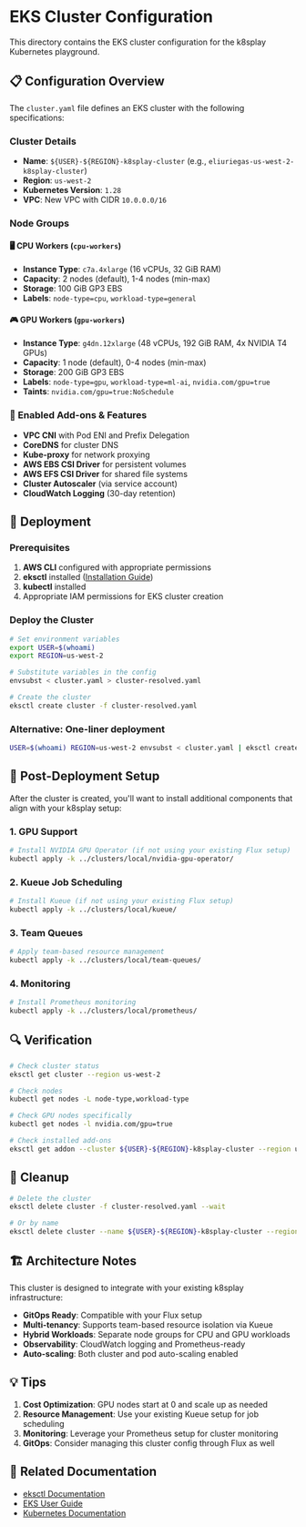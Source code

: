 # EKS Cluster Configuration

This directory contains the EKS cluster configuration for the k8splay Kubernetes playground.

## 📋 Configuration Overview

The `cluster.yaml` file defines an EKS cluster with the following specifications:

### Cluster Details
- **Name**: `${USER}-${REGION}-k8splay-cluster` (e.g., `eliuriegas-us-west-2-k8splay-cluster`)
- **Region**: `us-west-2`
- **Kubernetes Version**: `1.28`
- **VPC**: New VPC with CIDR `10.0.0.0/16`

### Node Groups

#### 🖥️ CPU Workers (`cpu-workers`)
- **Instance Type**: `c7a.4xlarge` (16 vCPUs, 32 GiB RAM)
- **Capacity**: 2 nodes (default), 1-4 nodes (min-max)
- **Storage**: 100 GiB GP3 EBS
- **Labels**: `node-type=cpu`, `workload-type=general`

#### 🎮 GPU Workers (`gpu-workers`)
- **Instance Type**: `g4dn.12xlarge` (48 vCPUs, 192 GiB RAM, 4x NVIDIA T4 GPUs)
- **Capacity**: 1 node (default), 0-4 nodes (min-max)
- **Storage**: 200 GiB GP3 EBS
- **Labels**: `node-type=gpu`, `workload-type=ml-ai`, `nvidia.com/gpu=true`
- **Taints**: `nvidia.com/gpu=true:NoSchedule`

### 🔧 Enabled Add-ons & Features

- **VPC CNI** with Pod ENI and Prefix Delegation
- **CoreDNS** for cluster DNS
- **Kube-proxy** for network proxying
- **AWS EBS CSI Driver** for persistent volumes
- **AWS EFS CSI Driver** for shared file systems
- **Cluster Autoscaler** (via service account)
- **CloudWatch Logging** (30-day retention)

## 🚀 Deployment

### Prerequisites

1. **AWS CLI** configured with appropriate permissions
2. **eksctl** installed ([Installation Guide](https://eksctl.io/installation/))
3. **kubectl** installed
4. Appropriate IAM permissions for EKS cluster creation

### Deploy the Cluster

```bash
# Set environment variables
export USER=$(whoami)
export REGION=us-west-2

# Substitute variables in the config
envsubst < cluster.yaml > cluster-resolved.yaml

# Create the cluster
eksctl create cluster -f cluster-resolved.yaml
```

### Alternative: One-liner deployment

```bash
USER=$(whoami) REGION=us-west-2 envsubst < cluster.yaml | eksctl create cluster -f -
```

## 🎯 Post-Deployment Setup

After the cluster is created, you'll want to install additional components that align with your k8splay setup:

### 1. GPU Support
```bash
# Install NVIDIA GPU Operator (if not using your existing Flux setup)
kubectl apply -k ../clusters/local/nvidia-gpu-operator/
```

### 2. Kueue Job Scheduling
```bash
# Install Kueue (if not using your existing Flux setup)
kubectl apply -k ../clusters/local/kueue/
```

### 3. Team Queues
```bash
# Apply team-based resource management
kubectl apply -k ../clusters/local/team-queues/
```

### 4. Monitoring
```bash
# Install Prometheus monitoring
kubectl apply -k ../clusters/local/prometheus/
```

## 🔍 Verification

```bash
# Check cluster status
eksctl get cluster --region us-west-2

# Check nodes
kubectl get nodes -L node-type,workload-type

# Check GPU nodes specifically
kubectl get nodes -l nvidia.com/gpu=true

# Check installed add-ons
eksctl get addon --cluster ${USER}-${REGION}-k8splay-cluster --region us-west-2
```

## 🧹 Cleanup

```bash
# Delete the cluster
eksctl delete cluster -f cluster-resolved.yaml --wait

# Or by name
eksctl delete cluster --name ${USER}-${REGION}-k8splay-cluster --region us-west-2 --wait
```

## 🏗️ Architecture Notes

This cluster is designed to integrate with your existing k8splay infrastructure:

- **GitOps Ready**: Compatible with your Flux setup
- **Multi-tenancy**: Supports team-based resource isolation via Kueue
- **Hybrid Workloads**: Separate node groups for CPU and GPU workloads
- **Observability**: CloudWatch logging and Prometheus-ready
- **Auto-scaling**: Both cluster and pod auto-scaling enabled

## 💡 Tips

1. **Cost Optimization**: GPU nodes start at 0 and scale up as needed
2. **Resource Management**: Use your existing Kueue setup for job scheduling
3. **Monitoring**: Leverage your Prometheus setup for cluster monitoring
4. **GitOps**: Consider managing this cluster config through Flux as well

## 🔗 Related Documentation

- [eksctl Documentation](https://eksctl.io/)
- [EKS User Guide](https://docs.aws.amazon.com/eks/latest/userguide/)
- [Kubernetes Documentation](https://kubernetes.io/docs/)
